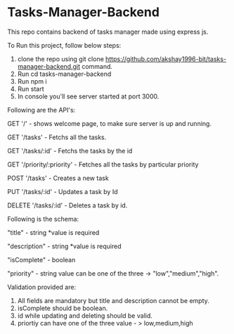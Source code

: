 # Tasks-Manager-Backend

This repo contains backend of tasks manager made using express js.

To Run this project, follow below steps:
1. clone the repo using git clone https://github.com/akshay1996-bit/tasks-manager-backend.git command.
2. Run cd tasks-manager-backend
3. Run npm i
4. Run start
5. In console you'll see server started at port 3000.

Following are the API's:

GET '/' - shows welcome page, to make sure server is up and running.

GET '/tasks' - Fetchs all the tasks.

GET '/tasks/:id' - Fetchs the tasks by the id

GET '/priority/:priority' - Fetches all the tasks by particular priority

POST '/tasks' - Creates a new task

PUT '/tasks/:id' - Updates a task by Id

DELETE '/tasks/:id' - Deletes a task by id.

Following is the schema:

"title" - string *value is required

"description" - string *value is required

"isComplete" - boolean

"priority" - string value can be one of the three -> "low","medium","high".

Validation provided are:
1. All fields are mandatory but title and description cannot be empty.
2. isComplete should be boolean.
3. id while updating and deleting should be valid.
4. priortiy can have one of the three value - > low,medium,high


